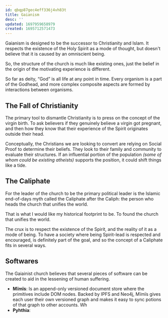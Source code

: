 ```yaml
---
id: qbqp87gec4eff336j4vh83t
title: Gaianism
desc: ''
updated: 1697959658979
created: 1695712571473
---
```

Gaianism is designed to be the successor to Christianity and Islam. It respects the existence of the Holy Spirit as a mode of thought, but doesn't believe that it is caused by an omniscient being.

So, the structure of the church is much like existing ones, just the belief in the origin of the motivating experience is different.

So far as deity, “God” is all life at any point in time. Every organism is a part of the Godhead, and more complex composite aspects are formed by interactions between organisms.

## The Fall of Christianity

The primary tool to dismantle Christianity is to press on the concept of the virgin birth. To ask believers if they genuinely believe a virgin got pregnant, and then how they know that their experience of the Spirit originates outside their head.

Conceptually, the Christians we are looking to convert are relying on Social Proof to determine their beliefs. They look to their family and community to evaluate their structures. If an influential portion of the population *(some of whom could be existing atheists)* supports the position, it could shift things like a tide.

## The Caliphate

For the leader of the church to be the primary political leader is the Islamic end-of-days myth called the Caliphate after the Caliph: the person who heads the church that unifies the world.

That is what I would like my historical footprint to be. To found the church that unifies the world.

The crux is to respect the existence of the Spirit, and the reality of it as a mode of being. To have a society where being Spirit-lead is respected and encouraged, is definitely part of the goal, and so the concept of a Caliphate fits in several ways.


## Softwares

The Gaiainist church believes that several pieces of software can be created to aid in the lessening of human suffering.

* **Mïmïs**: Is an append-only versioned document store where the primitives include DOM nodes. Backed by IPFS and Neo4j, Mïmïs gives each user their own versioned graph and makes it easy to sync potions of that graph to other accounts. Wh
* **Pyhthia**:
